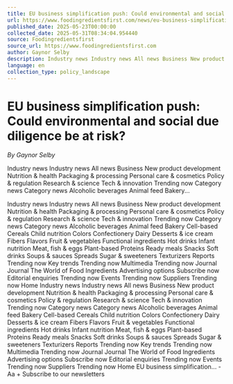 ```yaml
---
title: EU business simplification push: Could environmental and social due diligence be at risk?
url: https://www.foodingredientsfirst.com/news/eu-business-simplification-due-diligence-risk.html
published_date: 2025-05-23T00:00:00
collected_date: 2025-05-31T08:34:04.954440
source: Foodingredientsfirst
source_url: https://www.foodingredientsfirst.com
author: Gaynor Selby
description: Industry news Industry news All news Business New product development Nutrition &amp; health Packaging &amp; processing Personal care &amp; cosmetics Policy &amp; regulation Research &amp; science Tech &amp; innovation Trending now Category news Category news Alcoholic beverages Animal feed Bakery...
language: en
collection_type: policy_landscape
---
```


# EU business simplification push: Could environmental and social due diligence be at risk?

*By Gaynor Selby*

Industry news Industry news All news Business New product development Nutrition &amp; health Packaging &amp; processing Personal care &amp; cosmetics Policy &amp; regulation Research &amp; science Tech &amp; innovation Trending now Category news Category news Alcoholic beverages Animal feed Bakery...

Industry news Industry news All news Business New product development Nutrition &amp; health Packaging &amp; processing Personal care &amp; cosmetics Policy &amp; regulation Research &amp; science Tech &amp; innovation Trending now Category news Category news Alcoholic beverages Animal feed Bakery Cell-based Cereals Child nutrition Colors Confectionery Dairy Desserts &amp; ice cream Fibers Flavors Fruit &amp; vegetables Functional ingredients Hot drinks Infant nutrition Meat, fish &amp; eggs Plant-based Proteins Ready meals Snacks Soft drinks Soups &amp; sauces Spreads Sugar &amp; sweeteners Texturizers Reports Trending now Key trends Trending now Multimedia Trending now Journal Journal The World of Food Ingredients Advertising options Subscribe now Editorial enquiries Trending now Events Trending now Suppliers Trending now Home Industry news Industry news All news Business New product development Nutrition &amp; health Packaging &amp; processing Personal care &amp; cosmetics Policy &amp; regulation Research &amp; science Tech &amp; innovation Trending now Category news Category news Alcoholic beverages Animal feed Bakery Cell-based Cereals Child nutrition Colors Confectionery Dairy Desserts &amp; ice cream Fibers Flavors Fruit &amp; vegetables Functional ingredients Hot drinks Infant nutrition Meat, fish &amp; eggs Plant-based Proteins Ready meals Snacks Soft drinks Soups &amp; sauces Spreads Sugar &amp; sweeteners Texturizers Reports Trending now Key trends Trending now Multimedia Trending now Journal Journal The World of Food Ingredients Advertising options Subscribe now Editorial enquiries Trending now Events Trending now Suppliers Trending now Home EU business simplification... - Aa + Subscribe to our newsletters